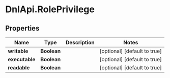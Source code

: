 # DnlApi.RolePrivilege

## Properties
Name | Type | Description | Notes
------------ | ------------- | ------------- | -------------
**writable** | **Boolean** |  | [optional] [default to true]
**executable** | **Boolean** |  | [optional] [default to true]
**readable** | **Boolean** |  | [optional] [default to true]


